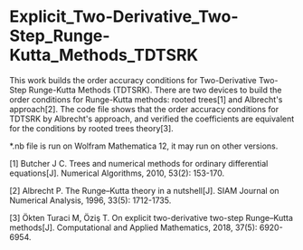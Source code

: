 # Explicit_Two-Derivative_Two-Step_Runge-Kutta_Methods_TDTSRK
This work builds the order accuracy conditions for Two-Derivative Two-Step Runge-Kutta Methods (TDTSRK).
There are two devices to build the order conditions for Runge-Kutta methods: rooted trees[1] and Albrecht's approach[2].
The code file shows that the order accuracy conditions for TDTSRK by Albrecht's approach, and verified the coefficients are equivalent for the conditions by rooted trees theory[3].

*.nb file is run on Wolfram Mathematica 12, it may run on other versions.

[1] Butcher J C. Trees and numerical methods for ordinary differential equations[J]. Numerical Algorithms, 2010, 53(2): 153-170.

[2] Albrecht P. The Runge–Kutta theory in a nutshell[J]. SIAM Journal on Numerical Analysis, 1996, 33(5): 1712-1735.

[3] Ökten Turaci M, Öziş T. On explicit two-derivative two-step Runge–Kutta methods[J]. Computational and Applied Mathematics, 2018, 37(5): 6920-6954.
